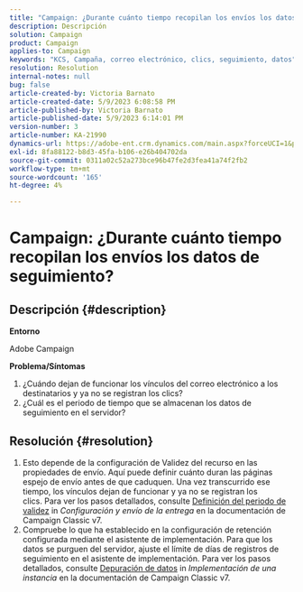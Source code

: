 ```yaml
---
title: "Campaign: ¿Durante cuánto tiempo recopilan los envíos los datos de seguimiento?"
description: Descripción
solution: Campaign
product: Campaign
applies-to: Campaign
keywords: "KCS, Campaña, correo electrónico, clics, seguimiento, datos"
resolution: Resolution
internal-notes: null
bug: false
article-created-by: Victoria Barnato
article-created-date: 5/9/2023 6:08:58 PM
article-published-by: Victoria Barnato
article-published-date: 5/9/2023 6:14:01 PM
version-number: 3
article-number: KA-21990
dynamics-url: https://adobe-ent.crm.dynamics.com/main.aspx?forceUCI=1&pagetype=entityrecord&etn=knowledgearticle&id=d76b8b90-94ee-ed11-8849-6045bd006b25
exl-id: 8fa88122-b8d3-45fa-b106-e26b404702da
source-git-commit: 0311a02c52a273bce96b47fe2d3fea41a74f2fb2
workflow-type: tm+mt
source-wordcount: '165'
ht-degree: 4%

---
```


# Campaign: ¿Durante cuánto tiempo recopilan los envíos los datos de seguimiento?

## Descripción {#description}


<b>Entorno</b>

Adobe Campaign

<b>Problema/Síntomas</b>

1. ¿Cuándo dejan de funcionar los vínculos del correo electrónico a los destinatarios y ya no se registran los clics?
2. ¿Cuál es el periodo de tiempo que se almacenan los datos de seguimiento en el servidor?



## Resolución {#resolution}


1. Esto depende de la configuración de Validez del recurso en las propiedades de envío. Aquí puede definir cuánto duran las páginas espejo de envío antes de que caduquen. Una vez transcurrido ese tiempo, los vínculos dejan de funcionar y ya no se registran los clics. Para ver los pasos detallados, consulte [Definición del periodo de validez](https://experienceleague.adobe.com/docs/campaign-classic/using/sending-messages/key-steps-when-creating-a-delivery/steps-sending-the-delivery.html?lang=en#defining-validity-period) in *Configuración y envío de la entrega* en la documentación de Campaign Classic v7.
2. Compruebe lo que ha establecido en la configuración de retención configurada mediante el asistente de implementación. Para que los datos se purguen del servidor, ajuste el límite de días de registros de seguimiento en el asistente de implementación. Para ver los pasos detallados, consulte [Depuración de datos](https://experienceleague.adobe.com/docs/campaign-classic/using/installing-campaign-classic/initial-configuration/deploying-an-instance.html?lang=en#purging-data) in *Implementación de una instancia* en la documentación de Campaign Classic v7.
